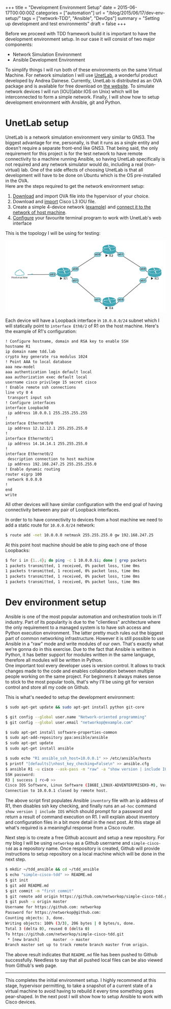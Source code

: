 +++
title = "Development Environment Setup"
date = 2015-06-17T00:00:00Z
categories = ["automation"]
url = "/blog/2015/06/17/dev-env-setup/"
tags = ["network-TDD", "Ansible", "DevOps"]
summary = "Setting up development and test environments"
draft = false
+++

Before we proceed with TDD framework build it is important to have the development environment setup. In our case it will consist of two major components:

* Network Simulation Environment
* Ansible Development Environment

To simplify things I will run both of these environments on the same Virtual Machine. For network simulation I will use [UnetLab](http://www.unetlab.com/), a wonderful product developed by Andrea Dainese. Currently, UnetLab is distributed as an OVA package and is available for free download on [the website](http://www.unetlab.com/download/). To simulate network devices I will run [IOU](abbr:IOS on Unix) which will be interconnected to form a simple network. Finally, I will show how to setup development environment with Ansible, git and Python.

# UnetLab setup
UnetLab is a network simulation environment very similar to GNS3. The biggest advantage for me, personally, is that it runs as a single entity and doesn't require a separate front-end like GNS3. That being said, the only requirement for this project is for the test network to have remote connectivity to a machine running Ansible, so having UnetLab specifically is not required and any network simulator would do, including a real (non-virtual) lab. One of the side effects of choosing UnetLab is that all development will have to be done on Ubuntu which is the OS pre-installed in the OVA.  
Here are the steps required to get the network environment setup:

1. [Download](http://www.unetlab.com/download/) and import OVA file into the hypervisor of your choice.  
2. Download and [import](http://www.unetlab.com/2014/11/adding-cisco-iouiol-images/) Cisco L3 IOU file. 
3. Create a simple 4-device network ([example](http://www.unetlab.com/2014/11/create-the-first-lab/)) and [connect it to the network of host machine](http://www.unetlab.com/2014/11/using-cloud-devices/).
4. [Configure](http://www.unetlab.com/2015/03/url-telnet-ssh-vnc-integration-on-windows/) your favourite terminal program to work with UnetLab's web interface

This is the topology I will be using for testing:

![Test topology](/img/lab-topo.png)

Each device will have a Loopback interface in `10.0.0.0/24` subnet which I will statically point to `interface Eth0/2` of R1 on the host machine. Here's the example of R1's configuration:

```
! Configure hostname, domain and RSA key to enable SSH
hostname R1
ip domain name tdd.lab
crypto key generate rsa modulus 1024
! Point AAA to local database
aaa new-model
aaa authentication login default local
aaa authorization exec default local
username cisco privilege 15 secret cisco
! Enable remote ssh connections
line vty 0 4
 transport input ssh
! Configure interfaces
interface Loopback0
 ip address 10.0.0.1 255.255.255.255
!
interface Ethernet0/0
 ip address 12.12.12.1 255.255.255.0
!
interface Ethernet0/1
 ip address 14.14.14.1 255.255.255.0
!
interface Ethernet0/2
 description connection to host machine
 ip address 192.168.247.25 255.255.255.0
! Enable dynamic routing
router eigrp 100
 network 0.0.0.0
!
end
write 
``` 

All other devices will have similar configuration with the end goal of having connectivity between any pair of Loopback interfaces.

In order to to have connectivity to devices from a host machine we need to add a static route for `10.0.0.0/24` network:

```bash
$ route add -net 10.0.0.0 netmask 255.255.255.0 gw 192.168.247.25
``` 

At this point host machine should be able to ping each one of those Loopbacks:

``` bash
$ for i in {1..4}; do ping -c 1 10.0.0.$i; done | grep packets
1 packets transmitted, 1 received, 0% packet loss, time 0ms
1 packets transmitted, 1 received, 0% packet loss, time 0ms
1 packets transmitted, 1 received, 0% packet loss, time 0ms
1 packets transmitted, 1 received, 0% packet loss, time 0ms
```

# Dev environment setup

Ansible is one of the most popular automation and orchestration tools in IT industry. Part of its popularity is due to the "clientless" architecture where
the only requirement to a managed system is to have ssh access and Python execution environment. The latter pretty much rules out the biggest part of common
networking infrastructure. However it is still possible to use Ansible in a "raw" mode and write modules of our own. That's exactly what we're gonna do in this exercise. 
Due to the fact that Ansible is written in Python, it has better support for modules written in the same language, therefore all modules will be written in Python.  
One important tool every developer uses is version control. It allows to track changes made to the code and enables collaboration between multiple 
people working on the same project. For beginners it always makes sense to stick to the most popular tools, that's why I'll be using git for version control and store all my code on Github.  
    
This is what's needed to setup the development environment:

``` bash
$ sudo apt-get update && sudo apt-get install python git-core
```  

``` bash
$ git config --global user.name "Network-oriented programming"
$ git config --global user.email "networkop@example.com"
```  

``` bash 
$ sudo apt-get install software-properties-common
$ sudo apt-add-repository ppa:ansible/ansible
$ sudo apt-get update
$ sudo apt-get install ansible
```  

``` bash
$ sudo echo "R1 ansible_ssh_host=10.0.0.1" >> /etc/ansible/hosts
$ printf "[defaults]\nhost_key_checking=False\n" >> ansible.cfg
$ ansible R1 -u cisco --ask-pass -m "raw" -a "show version | include IOS"
SSH password:
R3 | success | rc=0 >>
Cisco IOS Software, Linux Software (I86BI_LINUX-ADVENTERPRISEK9-M), Version 15.4(1)T, DEVELOPMENT TEST SOFTWARE
Connection to 10.0.0.1 closed by remote host.
```

The above script first populates Ansible `inventory` file with an ip address of R1, then disables ssh key checking,
 and finally runs an `ad-hoc` command `show version | include IOS` which should prompt for a password and return a result of command execution on R1.
 I will explain about inventory and configuration files in a bit more detail in the next post. At this stage all what's required is a meaningful response from a Cisco router.  
 
Next step is to create a free Github account and setup a new repository. For my blog I will be using `networkop` as a Github username and `simple-cisco-tdd` as a repository name. Once respository is created, Github will provide instructions to setup repository on a local machine which will be done in the next step.  

``` bash 
$ mkdir ~/tdd_ansible && cd ~/tdd_ansible
$ echo "simple-cisco-tdd" >> README.md
$ git init
$ git add README.md
$ git commit -m "first commit"
$ git remote add origin https://github.com/networkop/simple-cisco-tdd.git
$ git push -u origin master
Username for https://github.com: networkop
Password for https://networkop@github.com:
Counting objects: 3, done.
Writing objects: 100% (3/3), 206 bytes | 0 bytes/s, done.
Total 3 (delta 0), reused 0 (delta 0)
To https://github.com/networkop/simple-cisco-tdd.git
 * [new branch]      master -> master
Branch master set up to track remote branch master from origin.
```
 
The above result indicates that `README.md` file has been pushed to Github successfully. Needless to say that all pushed local files can be also viewed from Github's web page.  


 * * *

This completes the initial environment setup. I highly recommend at this stage, hypervisor permitting, to take a snapshot of a current state of a virtual machine to avoid having to rebuild it every time something goes pear-shaped.
In the next post I will show how to setup Ansible to work with Cisco devices.

